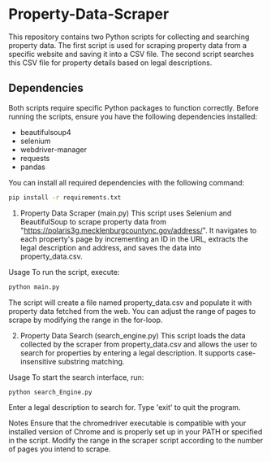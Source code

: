 # Property-Data-Scraper

This repository contains two Python scripts for collecting and searching property data. The first script is used for scraping property data from a specific website and saving it into a CSV file. The second script searches this CSV file for property details based on legal descriptions.

## Dependencies

Both scripts require specific Python packages to function correctly. Before running the scripts, ensure you have the following dependencies installed:

- beautifulsoup4
- selenium
- webdriver-manager
- requests
- pandas

You can install all required dependencies with the following command:

```bash
pip install -r requirements.txt
```

1. Property Data Scraper (main.py)
This script uses Selenium and BeautifulSoup to scrape property data from "https://polaris3g.mecklenburgcountync.gov/address/". It navigates to each property's page by incrementing an ID in the URL, extracts the legal description and address, and saves the data into property_data.csv.

Usage
To run the script, execute:

```bash
python main.py
```
The script will create a file named property_data.csv and populate it with property data fetched from the web. You can adjust the range of pages to scrape by modifying the range in the for-loop.

2. Property Data Search (search_engine.py)
This script loads the data collected by the scraper from property_data.csv and allows the user to search for properties by entering a legal description. It supports case-insensitive substring matching.

Usage
To start the search interface, run:

```bash
python search_Engine.py
```
Enter a legal description to search for. Type 'exit' to quit the program.

Notes
Ensure that the chromedriver executable is compatible with your installed version of Chrome and is properly set up in your PATH or specified in the script.
Modify the range in the scraper script according to the number of pages you intend to scrape.
